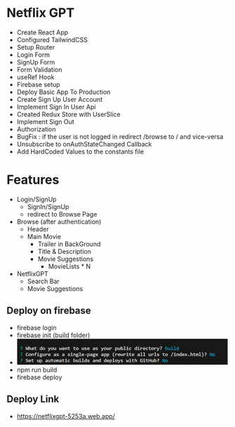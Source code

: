 # Netflix GPT

- Create React App
- Configured TailwindCSS 
- Setup Router
- Login Form
- SignUp Form 
- Form Validation
- useRef Hook
- Firebase setup
- Deploy Basic App To Production
- Create Sign Up User Account
- Implement Sign In User Api
- Created Redux Store with UserSlice
- Implement Sign Out
- Authorization
- BugFix : if the user is not logged in redirect /browse to / and vice-versa
- Unsubscribe to onAuthStateChanged Callback
- Add HardCoded Values to the constants file

# Features

- Login/SignUp
    - SignIn/SignUp
    - redirect to Browse Page
- Browse (after authentication)
    - Header
    - Main Movie
        - Trailer in BackGround
        - Title & Description
        - Movie Suggestions
            - MovieLists * N
- NetflixGPT
    - Search Bar
    - Movie Suggestions

## Deploy on firebase

- firebase login 
- firebase init (build folder)
- ![alt text](image.png)
- npm run build
- firebase deploy

## Deploy Link

- https://netflixgpt-5253a.web.app/